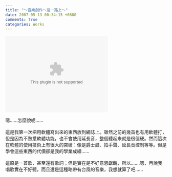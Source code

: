 ```yaml
---
title: "～音樂創作～這一路上～"
date: 2007-05-13 00:34:15 +0800
comments: true
categories: Works
---
```

<object classid="CLSID:6BF52A52-394A-11d3-B153-00C04F79FAA6" codebase="http://www.microsoft.com/ntserver/netshow/download/en/nsmp2inf.cab#Version=5,1,51,415" id="msplayer" type="application/x-oleobject" standby="Loading Microsoft Media Player components..." name="msplayer" width="320" height="240"> <param name="AllowChangeDisplaySize" value="1"> <param name="AutoStart" value="1"> <param name="AutoSize" value="0"> <param name="AnimationAtStart" value="1"> <param name="ClickToPlay" value="1"> <param name="EnableContextMenu" value="0"> <param name="EnablePositionControls" value="1"> <param name="EnableFullScreenControls" value="1"> <param name="URL" value="http://9.mms.blog.xuite.net/9/a/8/f/10971305/blog_112520/dv/11570687/11570687.mp3"> <param name="ShowControls" value="1"> <param name="ShowAudioControls" value="1"> <param name="ShowDisplay" value="0"> <param name="ShowGotoBar" value="0"> <param name="ShowPositionControls" value="1"> <param name="ShowStatusBar" value="1"> <param name="ShowTracker" value="1"> <embed src="http://9.mms.blog.xuite.net/9/a/8/f/10971305/blog_112520/dv/11570687/11570687.mp3" type="video/x-ms-wmv" width="320" height="240" autostart="1" showcontrols="0" autosize="0" animationatstart="1" clicktoplay="1" enablecontextmenu="0" enablepositioncontrols="1" enablefullscreencontrols="1" showaudiocontrols="1" showdisplay="0" showgotobar="0" showpositioncontrols="1" showstatusbar="1" showtracker="1"> </object>
<p>嗯......怎麼說呢......<br /><br />這是我第一次把用軟體寫出來的東西放到網誌上。雖然之前的幾首也有用軟體打，但是因為不熟悉軟體功能，也不會使用延長音，整個聽起來就是很僵硬。然而這次在軟體的使用技術上有很大的突破：像是爵士鼓、拍手聲、延長音控制等等。但是學會這些東西的代價卻是我的學業成績......<br /><br />這原是一首歌，甚至還有歌詞；但是實在是不好意思獻醜，所以.......嗯，再說我唱歌實在不好聽，而且還是這種略帶有台風的音樂，我想就算了吧......<br /><br /></p>
